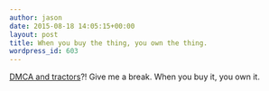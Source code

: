 ```yaml
---
author: jason
date: 2015-08-18 14:05:15+00:00
layout: post
title: When you buy the thing, you own the thing.
wordpress_id: 603
---
```


[DMCA and tractors](http://www.npr.org/sections/alltechconsidered/2015/08/17/432601480/diy-tractor-repair-runs-afoul-of-copyright-law?utm_source=facebook.com&utm_medium=social&utm_campaign=npr&utm_term=nprnews&utm_content=20150817)?!  Give me a break.  When you buy it, you own it.
